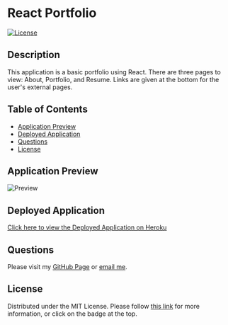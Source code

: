 # React Portfolio
[![License](https://img.shields.io/badge/License-MIT-yellow.svg)](https://opensource.org/licenses/MIT)
  
## Description
This application is a basic portfolio using React. There are three pages to view: About, Portfolio, and Resume. Links are given at the bottom for the user's external pages.

## Table of Contents
- [Application Preview](#application-preview)
- [Deployed Application](#deployed-application)
- [Questions](#questions)
- [License](#license)

## Application Preview
![Preview](./images/appPreview.png)

## Deployed Application
[Click here to view the Deployed Application on Heroku](https://agile-reef-78126.herokuapp.com/)

## Questions
Please visit my [GitHub Page](https://github.com/armaples) or [email me](mailto:raynemaples@gmail.com).
  
## License
Distributed under the MIT License. Please follow [this link](https://opensource.org/licenses/MIT) for more information, or click on the badge at the top.